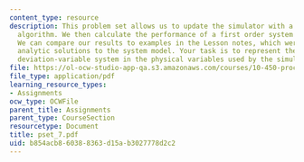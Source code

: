 ```yaml
---
content_type: resource
description: This problem set allows us to update the simulator with a full PID controller
  algorithm. We then calculate the performance of a first order system under PI control.
  We can compare our results to examples in the Lesson notes, which were derived from
  analytic solutions to the system model. Your task is to represent the sketchily-described
  deviation-variable system in the physical variables used by the simulator.
file: https://ol-ocw-studio-app-qa.s3.amazonaws.com/courses/10-450-process-dynamics-operations-and-control-spring-2006/b854acb860388363d15ab3027778d2c2_pset_7.pdf
file_type: application/pdf
learning_resource_types:
- Assignments
ocw_type: OCWFile
parent_title: Assignments
parent_type: CourseSection
resourcetype: Document
title: pset_7.pdf
uid: b854acb8-6038-8363-d15a-b3027778d2c2
---
```

